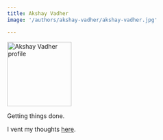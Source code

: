 ```yaml
---
title: Akshay Vadher
image: '/authors/akshay-vadher/akshay-vadher.jpg'

---
```

<img src="akshay-vadher.jpg" alt="Akshay Vadher profile" width="150"/>


Getting things done.

I vent my thoughts [here](https://akshayvadher.github.io/).